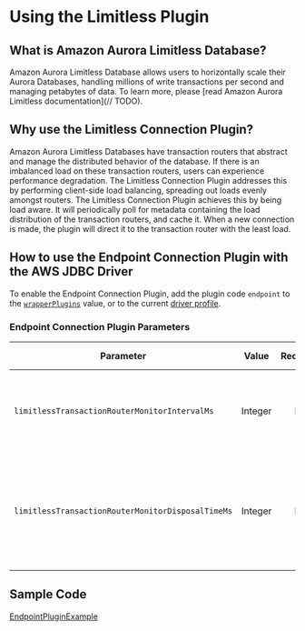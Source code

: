 # Using the Limitless Plugin

## What is Amazon Aurora Limitless Database?

Amazon Aurora Limitless Database allows users to horizontally scale their Aurora Databases, handling millions of write transactions per second and managing petabytes of data. To learn more, please [read Amazon Aurora Limitless documentation](// TODO).

## Why use the Limitless Connection Plugin?

Amazon Aurora Limitless Databases have transaction routers that abstract and manage the distributed behavior of the database. If there is an imbalanced load on these transaction routers, users can experience performance degradation. The Limitless Connection Plugin addresses this by performing client-side load balancing, spreading out loads evenly amongst routers.
The Limitless Connection Plugin achieves this by being load aware. It will periodically poll for metadata containing the load distribution of the transaction routers, and cache it. When a new connection is made, the plugin will direct it to the transaction router with the least load.

## How to use the Endpoint Connection Plugin with the AWS JDBC Driver
To enable the Endpoint Connection Plugin, add the plugin code `endpoint` to the [`wrapperPlugins`](../UsingTheJdbcDriver.md#connection-plugin-manager-parameters) value, or to the current [driver profile](../UsingTheJdbcDriver.md#connection-plugin-manager-parameters).

### Endpoint Connection Plugin Parameters
| Parameter                                         |  Value  | Required | Description                                                                                    | Default Value | Example Value |
|---------------------------------------------------|:-------:|:--------:|:-----------------------------------------------------------------------------------------------|---------------|---------------|
| `limitlessTransactionRouterMonitorIntervalMs`     | Integer |    No    | Interval in milliseconds between polling for endpoints to the database.                        | `30000`       | `15000`       |
| `limitlessTransactionRouterMonitorDisposalTimeMs` | Integer |    No    | Interval in milliseconds for an endpoint monitor to be considered inactive and to be disposed. | `600000`      | `300000`      |

## Sample Code
[EndpointPluginExample](../../../examples/AWSDriverExample/src/main/java/software/amazon/EndpointPluginExample.java)
